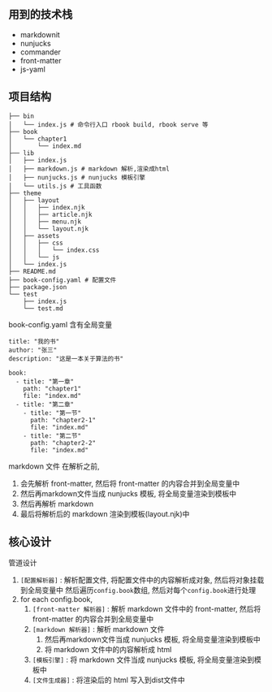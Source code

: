 ## 用到的技术栈

- markdownit
- nunjucks
- commander
- front-matter
- js-yaml

## 项目结构

```
├── bin
│   └── index.js # 命令行入口 rbook build, rbook serve 等
├── book
│   └── chapter1 
│       └── index.md
├── lib
│   ├── index.js
│   ├── markdown.js # markdown 解析,渲染成html
│   ├── nunjucks.js # nunjucks 模板引擎
│   └── utils.js # 工具函数
├── theme
│   ├── layout
│   │   ├── index.njk
│   │   ├── article.njk
│   │   ├── menu.njk
│   │   └── layout.njk
│   ├── assets
│   │   ├── css
│   │   │   └── index.css
│   │   └── js
│   └── index.js
├── README.md
├── book-config.yaml # 配置文件
├── package.json
└── test
    ├── index.js
    └── test.md
```

book-config.yaml  含有全局变量

```
title: "我的书"
author: "张三"
description: "这是一本关于算法的书"

book:
  - title: "第一章"
    path: "chapter1"
    file: "index.md"
  - title: "第二章"
    - title: "第一节"
      path: "chapter2-1"
      file: "index.md"
    - title: "第二节"
      path: "chapter2-2"
      file: "index.md"
```

markdown 文件 在解析之前, 

1. 会先解析 front-matter, 然后将 front-matter 的内容合并到全局变量中
2. 然后再markdown文件当成 nunjucks 模板, 将全局变量渲染到模板中
3. 然后再解析 markdown
4. 最后将解析后的 markdown 渲染到模板(layout.njk)中

## 核心设计

管道设计

1. `[配置解析器]` : 解析配置文件, 将配置文件中的内容解析成对象, 然后将对象挂载到全局变量中
然后遍历`config.book`数组, 然后对每个`config.book`进行处理
2.  for each config.book,
    1. `[front-matter 解析器]` : 解析 markdown 文件中的 front-matter, 然后将 front-matter 的内容合并到全局变量中
    2. `[markdown 解析器]` : 解析 markdown 文件
        1. 然后再markdown文件当成 nunjucks 模板, 将全局变量渲染到模板中
        2. 将 markdown 文件中的内容解析成 html
    2. `[模板引擎]` : 将 markdown 文件当成 nunjucks 模板, 将全局变量渲染到模板中
    4. `[文件生成器]` : 将渲染后的 html 写入到dist文件中